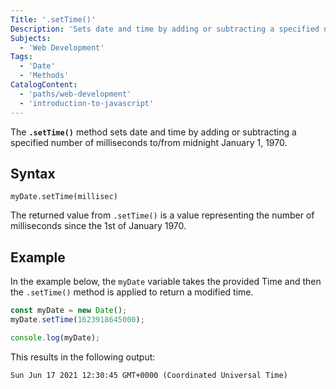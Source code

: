 ```yaml
---
Title: '.setTime()'
Description: 'Sets date and time by adding or subtracting a specified number of milliseconds to/from midnight January 1, 1970.'
Subjects:
  - 'Web Development'
Tags:
  - 'Date'
  - 'Methods'
CatalogContent:
  - 'paths/web-development'
  - 'introduction-to-javascript'
---
```


The **`.setTime()`** method sets date and time by adding or subtracting a specified number of milliseconds to/from midnight January 1, 1970.

## Syntax

```pseudo
myDate.setTime(millisec)
```

The returned value from `.setTime()` is a value representing the number of milliseconds since the 1st of January 1970.

## Example

In the example below, the `myDate` variable takes the provided Time and then the `.setTime()` method is applied to return a modified time.

```js
const myDate = new Date();
myDate.setTime(1623918645000);

console.log(myDate);
```

This results in the following output:

```shell
Sun Jun 17 2021 12:30:45 GMT+0000 (Coordinated Universal Time)
```

